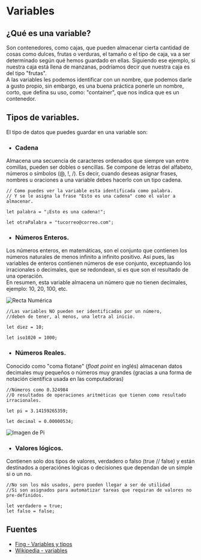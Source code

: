 # Variables

## ¿Qué es una variable?

Son contenedores, como cajas, que pueden almacenar cierta cantidad de cosas como dulces, frutas o verduras, el tamaño o el tipo de caja, va a ser determinado según qué hemos guardado en ellas. Siguiendo ese ejemplo, si nuestra caja está llena de manzanas, podríamos decir que nuestra caja es del tipo "frutas".
<br/>
A las variables les podemos identificar con un nombre, que podemos darle a gusto propio, sin embargo, es una buena práctica ponerle un nombre, corto, que defina su uso, como: "container", que nos indica que es un contenedor.

## Tipos de variables.

El tipo de datos que puedes guardar en una variable son:

* ### Cadena
Almacena una secuencia de caracteres ordenados que siempre van entre comillas, pueden ser dobles o sencillas. Se compone de letras del alfabeto, números o símbolos (@, !, /). Es decir, cuando deseas asignar frases, nombres u oraciones a una variable debes hacerlo con un tipo cadena.

```
// Como puedes ver la variable esta identificada como palabra.
// Y se le asigna la frase "Esto es una cadena" como el valor a almacenar.

let palabra = "¡Esto es una cadena!";

let otraPalabra = "tucorreo@correo.com";
```

* ### Números Enteros.

Los números enteros, en matemáticas, son el conjunto que contienen los números naturales de menos infinito a infinito positivo. Así pues, las variables de enteros contienen números de ese conjunto, exceptuando los irracionales o decimales, que se redondean, si es que son el resultado de una operación.
<br/>
En resumen, esta variable almacena un número que no tienen decimales, ejemplo: 10, 20, 100, etc.

![Recta Numérica](https://upload.wikimedia.org/wikipedia/commons/thumb/8/83/Integers-line.svg/706px-Integers-line.svg.png)

```
//Las variables NO pueden ser identificadas por un número, 
//deben de tener, al menos, una letra al inicio.

let diez = 10;

let iso1020 = 1000;
```

* ### Números Reales.
Conocido como "coma flotane" (*float point* en inglés) almacenan datos decimales muy pequeños o números muy grandes (gracias a una forma de notación científica usada en las computadoras)
```
//Números como 0.324984
//O resultados de operaciones aritméticas que tienen como resultado irracionales.

let pi = 3.14159265359;

let decimal = 0.00000534;
```
![Imagen de Pi](https://as01.epimg.net/tikitakas/imagenes/2017/03/14/portada/1489510011_902538_1489510263_sumario_normal.jpg)

* ### Valores lógicos.
Contienen solo dos tipos de valores, verdadero o falso (true // false) y están destinados a operaciónes lógicas o decisiones que dependan de un simple si o un no.

```
//No son los más usados, pero pueden llegar a ser de utilidad
//Si son asignados para automatizar tareas que requiran de valores no pre-definidos.

let verdadero = true;
let falso = false;
```

## Fuentes
* [Fing - Variables y tipos](https://www.fing.edu.uy/inco/cursos/fpr/wiki/index.php/Variables_y_Tipos)
* [Wikipedia - variables](https://es.wikipedia.org/wiki/Variable_(programaci%C3%B3n))
